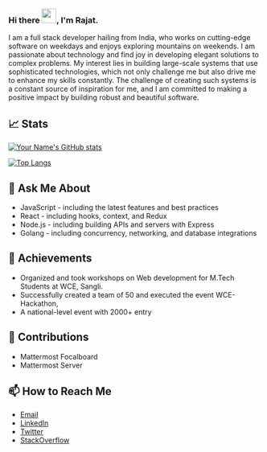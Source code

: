 ### Hi there <img src="https://github.com/TheDudeThatCode/TheDudeThatCode/blob/master/Assets/Hi.gif" width="29px">, I'm Rajat.
I am a full stack developer hailing from India, who works on cutting-edge software on weekdays and enjoys exploring mountains on weekends. I am passionate about technology and find joy in developing elegant solutions to complex problems. My interest lies in building large-scale systems that use sophisticated technologies, which not only challenge me but also drive me to enhance my skills constantly. The challenge of creating such systems is a constant source of inspiration for me, and I am committed to making a positive impact by building robust and beautiful software.

## 📈 Stats

[![Your Name's GitHub stats](https://github-readme-stats.vercel.app/api?username=Rajat-Dabade&show_icons=true)](https://github.com/Rajat-Dabade)

[![Top Langs](https://github-readme-stats.vercel.app/api/top-langs/?username=Rajat-Dabade&layout=compact)](https://github.com/Rajat-Dabade)

## 💬 Ask Me About
- JavaScript - including the latest features and best practices
- React - including hooks, context, and Redux
- Node.js - including building APIs and servers with Express
- Golang - including concurrency, networking, and database integrations

## 🎉 Achievements
- Organized and took workshops on Web development for M.Tech Students at WCE, Sangli.
- Successfully created a team of 50 and executed the event WCE-Hackathon,
- A national-level event with 2000+ entry

## 🤝 Contributions

- Mattermost Focalboard
- Mattermost Server

## 📫 How to Reach Me

- [Email](mailto:rajatdabade1997@gmail.com)
- [LinkedIn](https://www.linkedin.com/in/https://www.linkedin.com/in/rajat-dabade)
- [Twitter](https://twitter.com/DabadeRajat)
- [StackOverflow](https://stackoverflow.com/users/9293065/rajat-dabade)


<!-- [<img src='https://cdn.jsdelivr.net/npm/simple-icons@3.0.1/icons/github.svg' alt='github' height='40'>](https://github.com/https://github.com/Rajat-Dabade)  [<img src='https://cdn.jsdelivr.net/npm/simple-icons@3.0.1/icons/linkedin.svg' alt='linkedin' height='40'>](https://www.linkedin.com/in/https://www.linkedin.com/in/rajat-dabade//)  [<img src='https://cdn.jsdelivr.net/npm/simple-icons@3.0.1/icons/instagram.svg' alt='instagram' height='40'>](https://www.instagram.com/https://www.instagram.com/m_rajat007//)  [<img src='https://cdn.jsdelivr.net/npm/simple-icons@3.0.1/icons/twitter.svg' alt='twitter' height='40'>](https://twitter.com/https://twitter.com/DabadeRajat)  [<img src='https://cdn.jsdelivr.net/npm/simple-icons@3.0.1/icons/stackoverflow.svg' alt='stackoverflow' height='40'>](https://stackoverflow.com/users/9293065/rajat-dabade)  
 -->

